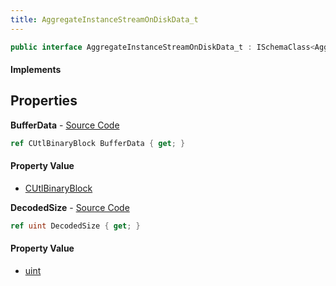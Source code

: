 ```yaml
---
title: AggregateInstanceStreamOnDiskData_t
---
```


```csharp
public interface AggregateInstanceStreamOnDiskData_t : ISchemaClass<AggregateInstanceStreamOnDiskData_t>, ISchemaField, ISchemaClass, INativeHandle
```

#### Implements

## Properties

**BufferData** - [Source Code](https://github.com/swiftly-solution/swiftlys2/blob/master/managed/src/SwiftlyS2.Generated/Schemas/Interfaces/AggregateInstanceStreamOnDiskData_t.cs#L18)

```csharp
ref CUtlBinaryBlock BufferData { get; }
```

#### Property Value

- [CUtlBinaryBlock](/docs/api/shared/natives/cutlbinaryblock)

**DecodedSize** - [Source Code](https://github.com/swiftly-solution/swiftlys2/blob/master/managed/src/SwiftlyS2.Generated/Schemas/Interfaces/AggregateInstanceStreamOnDiskData_t.cs#L16)

```csharp
ref uint DecodedSize { get; }
```

#### Property Value

- [uint](https://learn.microsoft.com/dotnet/api/system.uint32)

